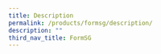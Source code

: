 ```yaml
---
title: Description
permalink: /products/formsg/description/
description: ""
third_nav_title: FormSG
---
```







